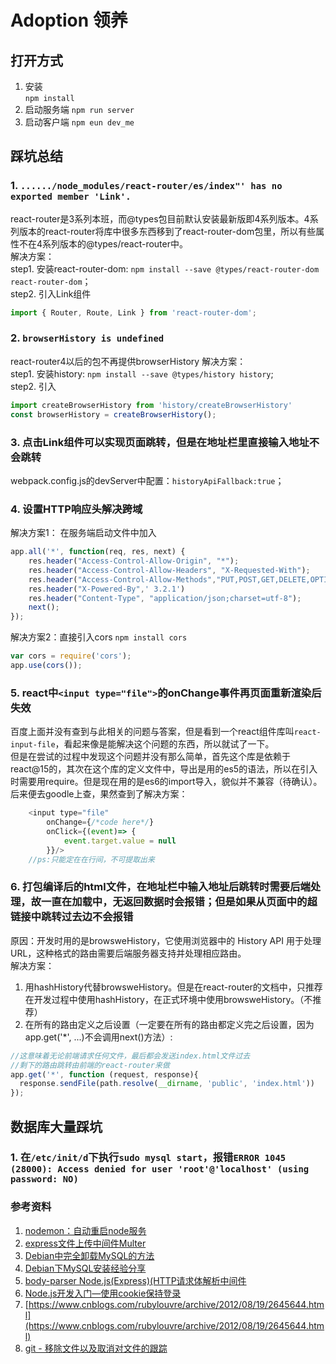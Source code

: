 # Adoption 领养

## 打开方式
1. 安装   
`npm install`
2. 启动服务端
`npm run server`
3. 启动客户端
`npm eun dev_me`


## 踩坑总结
### 1. `....../node_modules/react-router/es/index"' has no exported member 'Link'.`
react-router是3系列本班，而@types包目前默认安装最新版即4系列版本。4系列版本的react-router将库中很多东西移到了react-router-dom包里，所以有些属性不在4系列版本的@types/react-router中。  
解决方案：  
step1. 安装react-router-dom: `npm install --save @types/react-router-dom react-router-dom`；  
step2. 引入Link组件
```javascript
import { Router, Route, Link } from 'react-router-dom';
```

### 2. `browserHistory is undefined`
react-router4以后的包不再提供browserHistory
解决方案：  
step1. 安装history:  `npm install --save @types/history history`;  
step2. 引入
```javascript
import createBrowserHistory from 'history/createBrowserHistory'
const browserHistory = createBrowserHistory();
```

### 3. 点击Link组件可以实现页面跳转，但是在地址栏里直接输入地址不会跳转
webpack.config.js的devServer中配置：`historyApiFallback:true`；

### 4. 设置HTTP响应头解决跨域
解决方案1： 在服务端启动文件中加入
```javascript
app.all('*', function(req, res, next) {
    res.header("Access-Control-Allow-Origin", "*");
    res.header("Access-Control-Allow-Headers", "X-Requested-With");
    res.header("Access-Control-Allow-Methods","PUT,POST,GET,DELETE,OPTIONS");
    res.header("X-Powered-By",' 3.2.1')
    res.header("Content-Type", "application/json;charset=utf-8");
    next();
});
```
解决方案2：直接引入cors
`npm install cors`
```javascript
var cors = require('cors');
app.use(cors());
```
### 5. react中`<input type="file">`的onChange事件再页面重新渲染后失效
百度上面并没有查到与此相关的问题与答案，但是看到一个react组件库叫`react-input-file`，看起来像是能解决这个问题的东西，所以就试了一下。  
但是在尝试的过程中发现这个问题并没有那么简单，首先这个库是依赖于react@15的，其次在这个库的定义文件中，导出是用的es5的语法，所以在引入时需要用require。但是现在用的是es6的import导入，貌似并不兼容（待确认）。  
后来便去goodle上查，果然查到了解决方案：
```javascript
    <input type="file"
        onChange={/*code here*/}
        onClick={(event)=> { 
            event.target.value = null
        }}/>
    //ps:只能定在在行间，不可提取出来
```

### 6. 打包编译后的html文件，在地址栏中输入地址后跳转时需要后端处理，故一直在加载中，无返回数据时会报错；但是如果从页面中的超链接中跳转过去边不会报错
原因：开发时用的是browsweHistory，它使用浏览器中的 History API 用于处理 URL，这种格式的路由需要后端服务器支持并处理相应路由。   
解决方案：  
1. 用hashHistory代替browsweHistory。但是在react-router的文档中，只推荐在开发过程中使用hashHistory，在正式环境中使用browsweHistory。（不推荐）  
2. 在所有的路由定义之后设置（一定要在所有的路由都定义完之后设置，因为app.get('*', ...)不会调用next()方法）:
```javascript
//这意味着无论前端请求任何文件，最后都会发送index.html文件过去
//剩下的路由跳转由前端的react-router来做
app.get('*', function (request, response){
  response.sendFile(path.resolve(__dirname, 'public', 'index.html'))
});
```


## 数据库大量踩坑
### 1. 在`/etc/init/d`下执行`sudo mysql start`，报错`ERROR 1045 (28000): Access denied for user 'root'@'localhost' (using password: NO)`







### 参考资料
1. [nodemon：自动重启node服务](https://github.com/remy/nodemon/)
2. [express文件上传中间件Multer](https://github.com/expressjs/multer)
3. [Debian中完全卸载MySQL的方法](http://www.jb51.net/article/50884.htm)
4. [Debian下MySQL安装经验分享](http://www.linuxidc.com/Linux/2008-10/16513.htm)
5. [body-parser Node.js(Express)(HTTP请求体解析中间件](http://blog.csdn.net/yanyang1116/article/details/54847560)
6. [Node.js开发入门—使用cookie保持登录](http://blog.csdn.net/foruok/article/details/47719063)
7. [https://www.cnblogs.com/rubylouvre/archive/2012/08/19/2645644.html](https://www.cnblogs.com/rubylouvre/archive/2012/08/19/2645644.html)
8. [git - 移除文件以及取消对文件的跟踪](http://blog.csdn.net/leedaning/article/details/44976319)

